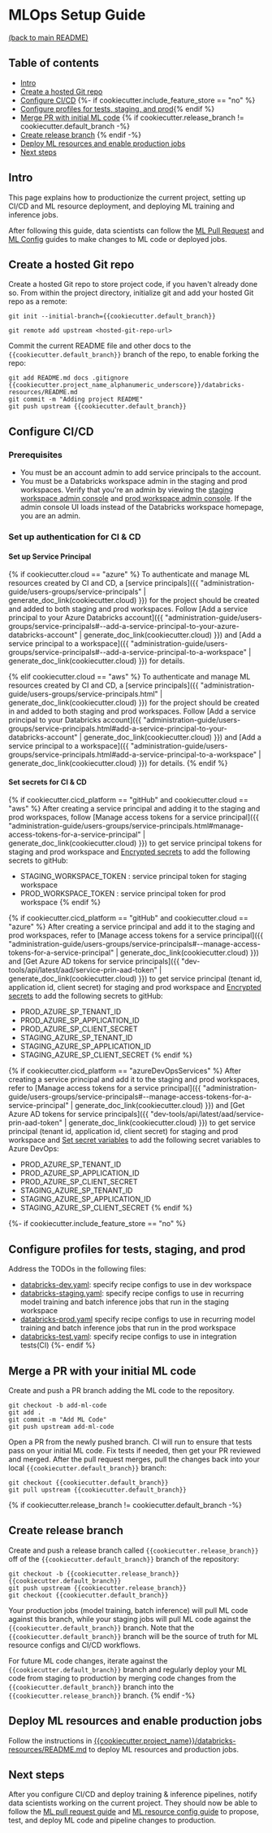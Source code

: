 # MLOps Setup Guide
[(back to main README)](../README.md)

## Table of contents
* [Intro](#intro)
* [Create a hosted Git repo](#create-a-hosted-git-repo)
* [Configure CI/CD](#configure-cicd)
{%- if cookiecutter.include_feature_store == "no" %}
* [Configure profiles for tests, staging, and prod](#configure-profiles-for-tests-staging-and-prod){% endif %}
* [Merge PR with initial ML code](#merge-a-pr-with-your-initial-ml-code)
{% if cookiecutter.release_branch != cookiecutter.default_branch -%}
* [Create release branch](#create-release-branch)
{% endif -%}
* [Deploy ML resources and enable production jobs](#deploy-ml-resources-and-enable-production-jobs)
* [Next steps](#next-steps)

## Intro
This page explains how to productionize the current project, setting up CI/CD and
ML resource deployment, and deploying ML training and inference jobs.

After following this guide, data scientists can follow the [ML Pull Request](ml-pull-request.md) and
[ML Config](../{{cookiecutter.project_name_alphanumeric_underscore}}/databricks-resources/README.md)  guides to make changes to ML code or deployed jobs.

## Create a hosted Git repo
Create a hosted Git repo to store project code, if you haven't already done so. From within the project
directory, initialize git and add your hosted Git repo as a remote:
```
git init --initial-branch={{cookiecutter.default_branch}}
```

```
git remote add upstream <hosted-git-repo-url>
```

Commit the current README file and other docs to the `{{cookiecutter.default_branch}}` branch of the repo, to enable forking the repo:
```
git add README.md docs .gitignore {{cookiecutter.project_name_alphanumeric_underscore}}/databricks-resources/README.md
git commit -m "Adding project README"
git push upstream {{cookiecutter.default_branch}}
```

## Configure CI/CD

### Prerequisites
* You must be an account admin to add service principals to the account.
* You must be a Databricks workspace admin in the staging and prod workspaces. Verify that you're an admin by viewing the
  [staging workspace admin console]({{cookiecutter.databricks_staging_workspace_host}}#setting/accounts) and
  [prod workspace admin console]({{cookiecutter.databricks_prod_workspace_host}}#setting/accounts). If
  the admin console UI loads instead of the Databricks workspace homepage, you are an admin.

### Set up authentication for CI & CD
#### Set up Service Principal
{% if cookiecutter.cloud == "azure" %}
To authenticate and manage ML resources created by CI and CD, a
[service principals]({{ "administration-guide/users-groups/service-principals"  | generate_doc_link(cookiecutter.cloud) }})
for the project should be created and added to both staging and prod workspaces. Follow
[Add a service principal to your Azure Databricks account]({{ "administration-guide/users-groups/service-principals#--add-a-service-principal-to-your-azure-databricks-account"  | generate_doc_link(cookiecutter.cloud) }})
and [Add a service principal to a workspace]({{ "administration-guide/users-groups/service-principals#--add-a-service-principal-to-a-workspace"  | generate_doc_link(cookiecutter.cloud) }})
for details.

{% elif cookiecutter.cloud == "aws" %}
To authenticate and manage ML resources created by CI and CD, a
[service principals]({{ "administration-guide/users-groups/service-principals.html"  | generate_doc_link(cookiecutter.cloud) }})
for the project should be created in and added to both staging and prod workspaces. Follow
[Add a service principal to your Databricks account]({{ "administration-guide/users-groups/service-principals.html#add-a-service-principal-to-your-databricks-account"  | generate_doc_link(cookiecutter.cloud) }})
and [Add a service principal to a workspace]({{ "administration-guide/users-groups/service-principals.html#add-a-service-principal-to-a-workspace"  | generate_doc_link(cookiecutter.cloud) }})
for details.
{% endif %}

#### Set secrets for CI & CD
{% if cookiecutter.cicd_platform == "gitHub" and cookiecutter.cloud == "aws" %}
After creating a service principal and adding it to the staging and prod workspaces, follow
[Manage access tokens for a service principal]({{ "administration-guide/users-groups/service-principals.html#manage-access-tokens-for-a-service-principal"  | generate_doc_link(cookiecutter.cloud) }})
to get service principal tokens for staging and prod workspace and [Encrypted secrets](https://docs.github.com/en/actions/security-guides/encrypted-secrets)
to add the following secrets to gitHub:
- STAGING_WORKSPACE_TOKEN : service principal token for staging workspace
- PROD_WORKSPACE_TOKEN : service principal token for prod workspace
  {% endif %}

{% if cookiecutter.cicd_platform == "gitHub" and cookiecutter.cloud == "azure" %}
After creating a service principal and add it to the staging and prod workspaces, refer to
[Manage access tokens for a service principal]({{ "administration-guide/users-groups/service-principals#--manage-access-tokens-for-a-service-principal"  | generate_doc_link(cookiecutter.cloud) }})
and [Get Azure AD tokens for service principals]({{ "dev-tools/api/latest/aad/service-prin-aad-token"  | generate_doc_link(cookiecutter.cloud) }})
to get service principal (tenant id, application id, client secret) for staging and prod workspace and [Encrypted secrets](https://docs.github.com/en/actions/security-guides/encrypted-secrets)
to add the following secrets to gitHub:
- PROD_AZURE_SP_TENANT_ID
- PROD_AZURE_SP_APPLICATION_ID
- PROD_AZURE_SP_CLIENT_SECRET
- STAGING_AZURE_SP_TENANT_ID
- STAGING_AZURE_SP_APPLICATION_ID
- STAGING_AZURE_SP_CLIENT_SECRET
  {% endif %}

{% if cookiecutter.cicd_platform == "azureDevOpsServices" %}
After creating a service principal and add it to the staging and prod workspaces, refer to
[Manage access tokens for a service principal]({{ "administration-guide/users-groups/service-principals#--manage-access-tokens-for-a-service-principal"  | generate_doc_link(cookiecutter.cloud) }})
and [Get Azure AD tokens for service principals]({{ "dev-tools/api/latest/aad/service-prin-aad-token"  | generate_doc_link(cookiecutter.cloud) }})
to get service principal (tenant id, application id, client secret) for staging and prod workspace and [Set secret variables](https://learn.microsoft.com/en-us/azure/devops/pipelines/process/set-secret-variables?view=azure-devops&tabs=yaml%2Cbash)
to add the following secret variables to Azure DevOps:
- PROD_AZURE_SP_TENANT_ID
- PROD_AZURE_SP_APPLICATION_ID
- PROD_AZURE_SP_CLIENT_SECRET
- STAGING_AZURE_SP_TENANT_ID
- STAGING_AZURE_SP_APPLICATION_ID
- STAGING_AZURE_SP_CLIENT_SECRET
  {% endif %}

{%- if cookiecutter.include_feature_store == "no" %}
## Configure profiles for tests, staging, and prod
Address the TODOs in the following files:
* [databricks-dev.yaml](../{{cookiecutter.project_name_alphanumeric_underscore}}/training/profiles/databricks-dev.yaml): specify recipe configs to use in dev workspace
* [databricks-staging.yaml](../{{cookiecutter.project_name_alphanumeric_underscore}}/training/profiles/databricks-staging.yaml): specify recipe configs to use in recurring model training and batch inference
  jobs that run in the staging workspace
* [databricks-prod.yaml](../{{cookiecutter.project_name_alphanumeric_underscore}}/training/profiles/databricks-prod.yaml) specify recipe configs to use in recurring model training and batch inference
  jobs that run in the prod workspace
* [databricks-test.yaml](../{{cookiecutter.project_name_alphanumeric_underscore}}/training/profiles/databricks-test.yaml): specify recipe configs to use in integration tests(CI)
{%- endif %}

## Merge a PR with your initial ML code
Create and push a PR branch adding the ML code to the repository.

```
git checkout -b add-ml-code
git add .
git commit -m "Add ML Code"
git push upstream add-ml-code
```

Open a PR from the newly pushed branch. CI will run to ensure that tests pass
on your initial ML code. Fix tests if needed, then get your PR reviewed and merged.
After the pull request merges, pull the changes back into your local `{{cookiecutter.default_branch}}`
branch:

```
git checkout {{cookiecutter.default_branch}}
git pull upstream {{cookiecutter.default_branch}}
```

{% if cookiecutter.release_branch != cookiecutter.default_branch -%}
## Create release branch
Create and push a release branch called `{{cookiecutter.release_branch}}` off of the `{{cookiecutter.default_branch}}` branch of the repository:
```
git checkout -b {{cookiecutter.release_branch}} {{cookiecutter.default_branch}}
git push upstream {{cookiecutter.release_branch}}
git checkout {{cookiecutter.default_branch}}
```

Your production jobs (model training, batch inference) will pull ML code against this branch, while your staging jobs will pull ML code against the `{{cookiecutter.default_branch}}` branch. Note that the `{{cookiecutter.default_branch}}` branch will be the source of truth for ML resource configs and CI/CD workflows.

For future ML code changes, iterate against the `{{cookiecutter.default_branch}}` branch and regularly deploy your ML code from staging to production by merging code changes from the `{{cookiecutter.default_branch}}` branch into the `{{cookiecutter.release_branch}}` branch.
{% endif -%}

## Deploy ML resources and enable production jobs
Follow the instructions in [{{cookiecutter.project_name}}/databricks-resources/README.md](../{{cookiecutter.project_name_alphanumeric_underscore}}/databricks-resources/README.md) to deploy ML resources
and production jobs.

## Next steps
After you configure CI/CD and deploy training & inference pipelines, notify data scientists working
on the current project. They should now be able to follow the
[ML pull request guide](ml-pull-request.md) and [ML resource config guide](../{{cookiecutter.project_name_alphanumeric_underscore}}/databricks-resources/README.md)  to propose, test, and deploy
ML code and pipeline changes to production.
